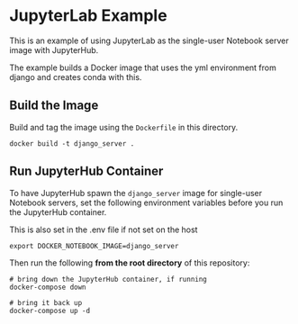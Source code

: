 # JupyterLab Example

This is an example of using JupyterLab as the single-user Notebook server image with JupyterHub.

The example builds a Docker image that uses the yml environment from django and creates conda with this.

## Build the Image

Build and tag the image using the `Dockerfile` in this directory.

```
docker build -t django_server .
```

## Run JupyterHub Container

To have JupyterHub spawn the `django_server` image for single-user Notebook
servers, set the following environment variables before you run the JupyterHub container.

This is also set in the .env file if not set on the host

```
export DOCKER_NOTEBOOK_IMAGE=django_server
```

Then run the following **from the root directory** of this repository:

```
# bring down the JupyterHub container, if running
docker-compose down

# bring it back up
docker-compose up -d
```

